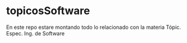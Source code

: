 # topicosSoftware
En este repo estare montando todo lo relacionado con la materia Tópic. Espec. Ing. de Software

